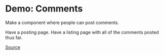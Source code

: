 # Demo: Comments
Make a component where people can post comments.

Have a posting page.
Have a listing page with all of the comments posted thus far.

[Source](comments)
